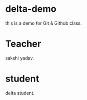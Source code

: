 # delta-demo
this is  a demo for Git &amp; Github class.

# Teacher
sakshi yadav.

# student
delta student.
